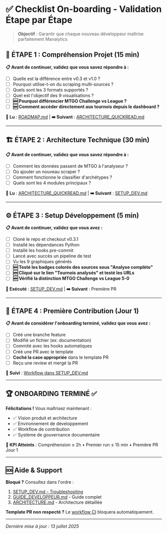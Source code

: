 # ✅ Checklist On-boarding - Validation Étape par Étape

> **Objectif** : Garantir que chaque nouveau développeur maîtrise parfaitement Manalytics

## 🎯 **ÉTAPE 1 : Compréhension Projet** (15 min)

**📋 Avant de continuer, validez que vous savez répondre à :**
- [ ] Quelle est la différence entre v0.3 et v1.0 ?
- [ ] Pourquoi utilise-t-on du scraping multi-sources ?
- [ ] Quels sont les 3 formats supportés ?
- [ ] Quel est l'objectif des 9 visualisations ?
- [ ] **🆕 Pourquoi différencier MTGO Challenge vs League ?**
- [ ] **🆕 Comment accéder directement aux tournois depuis le dashboard ?**

**🔗 Lu** : [ROADMAP.md](ROADMAP.md) | **➡️ Suivant** : [ARCHITECTURE_QUICKREAD.md](ARCHITECTURE_QUICKREAD.md)

---

## 🏗️ **ÉTAPE 2 : Architecture Technique** (30 min)

**📋 Avant de continuer, validez que vous savez répondre à :**
- [ ] Comment les données passent de MTGO à l'analyseur ?
- [ ] Où ajouter un nouveau scraper ?
- [ ] Comment fonctionne le classifier d'archétypes ?
- [ ] Quels sont les 4 modules principaux ?

**🔗 Lu** : [ARCHITECTURE_QUICKREAD.md](ARCHITECTURE_QUICKREAD.md) | **➡️ Suivant** : [SETUP_DEV.md](SETUP_DEV.md)

---

## ⚙️ **ÉTAPE 3 : Setup Développement** (5 min)

**📋 Avant de continuer, validez que vous avez :**
- [ ] Cloné le repo et checkout v0.3.1
- [ ] Installé les dépendances Python
- [ ] Installé les hooks pre-commit
- [ ] Lancé avec succès un pipeline de test
- [ ] Vu les 9 graphiques générés
- [ ] **🆕 Testé les badges colorés des sources sous "Analyse complète"**
- [ ] **🆕 Cliqué sur le lien "Tournois analysés" et testé les URLs**
- [ ] **🆕 Vérifié la distinction MTGO Challenge vs League 5-0**

**🔗 Exécuté** : [SETUP_DEV.md](SETUP_DEV.md) | **➡️ Suivant** : Première PR

---

## 🎯 **ÉTAPE 4 : Première Contribution** (Jour 1)

**📋 Avant de considérer l'onboarding terminé, validez que vous avez :**
- [ ] Créé une branche feature
- [ ] Modifié un fichier (ex: documentation)
- [ ] Commité avec les hooks automatiques
- [ ] Créé une PR avec le template
- [ ] **Coché la case appropriée** dans le template PR
- [ ] Reçu une review et mergé la PR

**🔗 Suivi** : [Workflow dans SETUP_DEV.md](SETUP_DEV.md#workflow-développement)

---

## 🏆 **ONBOARDING TERMINÉ** ✅

**Félicitations !** Vous maîtrisez maintenant :
- ✅ Vision produit et architecture
- ✅ Environnement de développement
- ✅ Workflow de contribution
- ✅ Système de gouvernance documentaire

**🎯 KPI Atteints** : Compréhension ≤ 2h • Premier run ≤ 15 min • Première PR Jour 1

---

## 🆘 **Aide & Support**

**Bloqué ?** Consultez dans l'ordre :
1. [SETUP_DEV.md - Troubleshooting](SETUP_DEV.md#troubleshooting-express)
2. [GUIDE_DEVELOPPEUR.md](GUIDE_DEVELOPPEUR.md) - Guide complet
3. [ARCHITECTURE.md](ARCHITECTURE.md) - Architecture détaillée

**Template PR non respecté ?** Le [workflow CI](../.github/workflows/onboarding-guard.yml) bloquera automatiquement.

---

*Dernière mise à jour : 13 juillet 2025* 